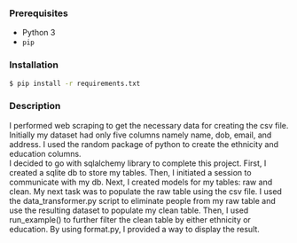 
### Prerequisites
 - Python 3
 - `pip`

### Installation
```bash
$ pip install -r requirements.txt
```


### Description

I performed web scraping to get the necessary data for creating the csv file. Initially my dataset had only five columns namely name, dob, email, and address. I used the random package of python to create the ethnicity and education columns. <br />
I decided to go with sqlalchemy library to complete this project. First, I created a sqlite db to store my tables. Then, I initiated a session to communicate with my db. Next, I  created models for my tables: raw and clean. My next task was to populate the raw table using the csv file. I used the data_transformer.py script to eliminate people from my raw table and use the resulting dataset to populate my clean table. Then, I used run_example() to further filter the clean table by either ethnicity or education. By using format.py, I provided a way to display the result.

